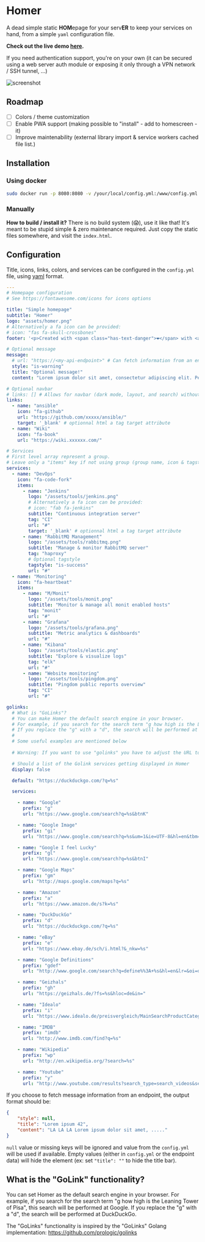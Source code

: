 # Homer
A dead simple static **HOM**epage for your serv**ER** to keep your services on hand, from a simple `yaml` configuration file.

**Check out the live demo [here](https://homer-demo.netlify.com/).**

If you need authentication support, you're on your own (it can be secured using a web server auth module or exposing it only through a VPN network / SSH tunnel, ...)

![screenshot](https://raw.github.com/bastienwirtz/homer/master/screenshot.png)

## Roadmap

- [ ] Colors / theme customization
- [ ] Enable PWA support (making possible to "install" - add to homescreen - it)
- [ ] Improve maintenability (external library import & service workers cached file list.)

## Installation

### Using docker

```sh
sudo docker run -p 8080:8080 -v /your/local/config.yml:/www/config.yml -v /your/local/assets/:/www/assets b4bz/homer:latest
```

### Manually

**How to build / install it?** There is no build system (😱), use it like that! It's meant to be stupid simple & zero maintenance required. Just copy the static files somewhere, and visit the `index.html`.


## Configuration

Title, icons, links, colors, and services can be configured in the `config.yml` file, using [yaml](http://yaml.org/) format.


```yaml
---
# Homepage configuration
# See https://fontawesome.com/icons for icons options

title: "Simple homepage"
subtitle: "Homer"
logo: "assets/homer.png"
# Alternatively a fa icon can be provided:
# icon: "fas fa-skull-crossbones"  
footer: '<p>Created with <span class="has-text-danger">❤️</span> with <a href="https://bulma.io/">bulma</a>, <a href="https://vuejs.org/">vuejs</a> & <a href="https://fontawesome.com/">font awesome</a> // Fork me on <a href="https://github.com/bastienwirtz/homer"><i class="fab fa-github-alt"></i></a></p>'  # set false if you want to hide it.header:

# Optional message
message:
  # url: "https://<my-api-endpoint>" # Can fetch information from an endpoint to override value below.
  style: "is-warning"
  title: "Optional message!"
  content: "Lorem ipsum dolor sit amet, consectetur adipiscing elit. Pellentesque risus mi, tempus quis placerat ut, porta nec nulla. Vestibulum rhoncus ac ex sit amet fringilla. Nullam gravida purus diam, et dictum felis venenatis efficitur. Aenean ac eleifend lacus, in mollis lectus. Donec sodales, arcu et sollicitudin porttitor, tortor urna tempor ligula."

# Optional navbar
# links: [] # Allows for navbar (dark mode, layout, and search) without any links
links:
  - name: "ansible"
    icon: "fa-github"
    url: "https://github.com/xxxxx/ansible/"
    target: '_blank' # optionnal html a tag target attribute
  - name: "Wiki"
    icon: "fa-book"
    url: "https://wiki.xxxxxx.com/"

# Services
# First level array represent a group.
# Leave only a "items" key if not using group (group name, icon & tagstyle are optional, section separation will not be displayed).
services:
  - name: "DevOps"
    icon: "fa-code-fork"
    items:
      - name: "Jenkins"
        logo: "/assets/tools/jenkins.png"
        # Alternatively a fa icon can be provided:
        # icon: "fab fa-jenkins"
        subtitle: "Continuous integration server"
        tag: "CI"
        url: "#"
        target: '_blank' # optionnal html a tag target attribute
      - name: "RabbitMQ Management"
        logo: "/assets/tools/rabbitmq.png"
        subtitle: "Manage & monitor RabbitMQ server"
        tag: "haproxy"
        # Optional tagstyle
        tagstyle: "is-success"
        url: "#"
  - name: "Monitoring"
    icon: "fa-heartbeat"
    items:
      - name: "M/Monit"
        logo: "/assets/tools/monit.png"
        subtitle: "Monitor & manage all monit enabled hosts"
        tag: "monit"
        url: "#"
      - name: "Grafana"
        logo: "/assets/tools/grafana.png"
        subtitle: "Metric analytics & dashboards"
        url: "#"
      - name: "Kibana"
        logo: "/assets/tools/elastic.png"
        subtitle: "Explore & visualize logs"
        tag: "elk"
        url: "#"
      - name: "Website monitoring"
        logo: "/assets/tools/pingdom.png"
        subtitle: "Pingdom public reports overview"
        tag: "CI"
        url: "#"

golinks:
  # What is "GoLinks"?
  # You can make Homer the default search engine in your browser.
  # For example, if you search for the search term "g how high is the Leaning Tower of Pisa", this search will be performed at Google.
  # If you replace the "g" with a "d", the search will be performed at DuckDuckGo.
  #
  # Some useful examples are mentioned below
  
  # Warning: If you want to use "golinks" you have to adjust the URL to your Homer instance in the opensearch.xml file

  # Should a list of the Golink services getting displayed in Homer
  display: false

  default: "https://duckduckgo.com/?q=%s"

  services:

    - name: "Google"
      prefix: "g"
      url: "https://www.google.com/search?q=%s&btnK"

    - name: "Google Image"
      prefix: "gi"
      url: "https://www.google.com/search?q=%s&um=1&ie=UTF-8&hl=en&tbm=isch"

    - name: "Google I feel Lucky"
      prefix: "gl"
      url: "https://www.google.com/search?q=%s&btnI"

    - name: "Google Maps"
      prefix: "gm"
      url: "http://maps.google.com/maps?q=%s"

    - name: "Amazon"
      prefix: "a"
      url: "https://www.amazon.de/s?k=%s"

    - name: "DuckDuckGo"
      prefix: "d"
      url: "https://duckduckgo.com/?q=%s"

    - name: "eBay"
      prefix: "e"
      url: "https://www.ebay.de/sch/i.html?&_nkw=%s"

    - name: "Google Definitions"
      prefix: "gdef"
      url: "http://www.google.com/search?q=define%%3A+%s&hl=en&lr=&oi=definel&defl=all"

    - name: "Geizhals"
      prefix: "gh"
      url: "https://geizhals.de/?fs=%s&hloc=de&in="

    - name: "Idealo"
      prefix: "i"
      url: "https://www.idealo.de/preisvergleich/MainSearchProductCategory.html?q=%s"

    - name: "IMDB"
      prefix: "imdb"
      url: "http://www.imdb.com/find?q=%s"

    - name: "Wikipedia"
      prefix: "wp"
      url: "http://en.wikipedia.org/?search=%s"

    - name: "Youtube"
      prefix: "y"
      url: "http://www.youtube.com/results?search_type=search_videos&search_sort=relevance&search_query=%s&search=Search"
```

If you choose to fetch message information from an endpoint, the output format should be:

```json
{
	"style": null,
	"title": "Lorem ipsum 42",
	"content": "LA LA LA Lorem ipsum dolor sit amet, ....."
}
```

`null` value or missing keys will be ignored and value from the `config.yml` will be used if available.
Empty values (either in `config.yml` or the endpoint data) will hide the element (ex: set `"title": ""` to hide the title bar).

## What is the "GoLink" functionality?

You can set Homer as the default search engine in your browser.
For example, if you search for the search term "g how high is the Leaning Tower of Pisa", this search will be performed at Google.
If you replace the "g" with a "d", the search will be performed at DuckDuckGo.

The "GoLinks" functionality is inspired by the "GoLinks" Golang implementation: https://github.com/prologic/golinks